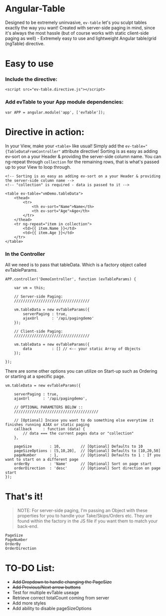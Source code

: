 # Angular-Table

Designed to be extremely uninvasive, `ev-table` let's you sculpt tables exactly the way you want!
Created with server-side paging in mind, since it's always the most hassle (but of course works with static client-side paging as well) - Extremely easy to use and lightweight Angular table/grid (ngTable) directive.

# Easy to use

### Include the directive:

`<script src="ev-table.directive.js"></script>`

### Add evTable to your App module dependencies:

`var APP = angular.module('app', ['evTable']);`


# Directive in action:

In your View, make your `<table>` like usual! Simply add the `ev-table="{TableDataFromController"` attribute directive!
Sorting is as easy as adding ev-sort on a your Header & providing the server-side column name. You can ng-repeat through `collection` for the remaining rows, that is what's passed up to your View to loop through.


    <!-- Sorting is as easy as adding ev-sort on a your Header & providing the server-side column name -->
    <!-- "collection" is required - data is passed to it -->

    <table ev-table="vmDemo.tableData">
		<thead>
			<tr>
				<th ev-sort="Name">Name</th>
				<th ev-sort="Age">Age</th>
			</tr>
		</thead>  
		<tr ng-repeat="item in collection">
			<td>{{ item.Name }}</td>
			<td>{{ item.Age }}</td>
		</tr>
	</table>


### In the Controller

All we need is to pass that tableData. Which is a factory object called evTableParams.


    APP.controller('DemoController', function (evTableParams) {

		var vm = this;
		
		// Server-side Paging:
		//////////////////////////////////

		vm.tableData = new evTableParams({ 
			serverPaging : true,
			ajaxUrl      : '/api/pagingdemo'
		});

		// Client-side Paging:
		//////////////////////////////////
		
		vm.tableData = new evTableParams({ 
			data         : [] // <-- your static Array of Objects
		});

	});
		
There are some other options you can utilize on Start-up such as Ordering or starting at a specific page.

    vm.tableData = new evTableParams({ 

		serverPaging : true,
		ajaxUrl      : '/api/pagingdemo',

		// OPTIONAL PARAMETERS BELOW ::
		//////////////////////////////////////

		// [Optional] Incase you want to do something else everytime it finishes running AJAX or static paging
		callback     : function (data) { 
			// data === the current pages data or "collection"
		},

		pageSize 	    : 10,  	      // [Optional] Defaults to 10
		pageSizeOptions : [5,10,20],  // [Optional] Defaults to [10,20,50]
		pageNumber	    : 1,   	      // [Optional] Defaults to 1 : If you want to start on a different page
		orderBy         : 'Name'      // [Optional] Sort on page start
		orderDirection  : 'desc'      // [Optional] Sort direction on page start
	});
		

			
# That's it!

> NOTE: For server-side paging, I'm passing an Object with these properties for you to handle your Take/Skips/Orders etc. They are found within the factory in the JS file if you want them to match your back-end.

	PageSize 
	PageNumber 
	OrderBy 
	OrderDirection


# TO-DO List:

* ~~Add Dropdown to handle changing the PageSize~~
* ~~Add Previous/Next arrow buttons~~
* Test for multiple evTable useage
* Retrieve correct totalCount coming from server
* Add more styles
* Add ability to disable pageSizeOptions
